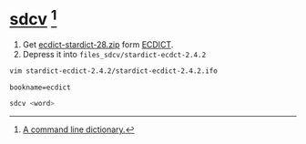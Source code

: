# [sdcv](https://github.com/Dushistov/sdcv) [^1]

1. Get [ecdict-stardict-28.zip](https://github.com/skywind3000/ECDICT/releases) form [ECDICT](https://github.com/skywind3000/ECDICT).
2. Depress it into `files_sdcv/stardict-ecdct-2.4.2`

```sh
vim stardict-ecdict-2.4.2/stardict-ecdict-2.4.2.ifo
```

```
bookname=ecdict
```

```sh
sdcv <word>
```

[^1]: [A command line dictionary.](https://nchrs.xyz/stardict.html)